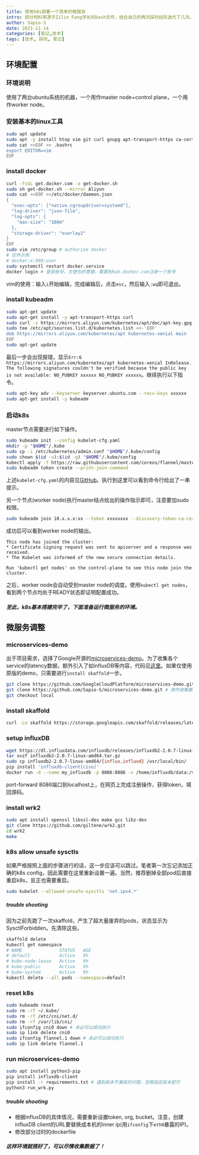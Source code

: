 ```yaml
---
title: 使用k8s部署一个简单的微服务
intro: 部分材料来源于Zilin Fang学长的bash文件，结合自己的两次踩坑经历迭代了几次。目前workable，dependencies版本更改之后可能需要微调。
author: Sapio-S
date: 2021-11-14
categories: [笔记,技术]
tags: [技术, 踩坑, 笔记]
---
```

## 环境配置

### 环境说明

使用了两台ubuntu系统的机器，一个用作master node+control plane，一个用作worker node。

### 安装基本的linux工具

```bash
sudo apt update
sudo apt -y install htop vim git curl gnupg apt-transport-https ca-certificates net-tools
sudo cat <<EOF >> .bashrc
export EDITOR=vim
EOF
```


### install docker

```bash
curl -fsSL get.docker.com -o get-docker.sh
sudo sh get-docker.sh --mirror Aliyun
sudo cat <<EOF >>/etc/docker/daemon.json
{
  "exec-opts": ["native.cgroupdriver=systemd"],
  "log-driver": "json-file",
  "log-opts": {
    "max-size": "100m"
  },
  "storage-driver": "overlay2"
}
EOF
sudo vim /etc/group # authorize docker
# 仅作示例
# docker:x:998:user
sudo systemctl restart docker.service
docker login # 登录账号，方便包的管理，需要到hub.docker.com注册一个账号
```

vim的使用：输入`i`开始编辑，完成编辑后，点击`esc`，然后输入`:wq`即可退出。

### install kubeadm

```bash
sudo apt-get update
sudo apt-get install -y apt-transport-https curl
sudo curl -s https://mirrors.aliyun.com/kubernetes/apt/doc/apt-key.gpg
sudo tee /etc/apt/sources.list.d/kubernetes.list <<-'EOF'
deb https://mirrors.aliyun.com/kubernetes/apt kubernetes-xenial main
EOF
sudo apt-get update
```
最后一步会出现报错，显示`Err:6 https://mirrors.aliyun.com/kubernetes/apt kubernetes-xenial InRelease. The following signatures couldn't be verified because the public key is not available: NO_PUBKEY xxxxxx NO_PUBKEY xxxxxx`。继续执行以下指令。
```bash
sudo apt-key adv --keyserver keyserver.ubuntu.com --recv-keys xxxxxx
sudo apt-get install -y kubeadm
```

### 启动k8s

master节点需要进行如下操作。
```bash
sudo kubeadm init --config kubelet-cfg.yaml 
mkdir -p "$HOME"/.kube
sudo cp -i /etc/kubernetes/admin.conf "$HOME"/.kube/config
sudo chown $(id -u):$(id -g) "$HOME"/.kube/config
kubectl apply -f https://raw.githubusercontent.com/coreos/flannel/master/Documentation/kube-flannel.yml
sudo kubeadm token create --print-join-command
```
上述`kubelet-cfg.yaml`的内容见[GitHub](https://github.com/Sapio-S/files/blob/main/kubelet-cfg.yaml)。执行到这里可以看到命令行给出了一串提示。

另一个节点(worker node)执行master结点给出的操作指示即可，注意要加sudo权限。

```bash
sudo kubeadm join 10.x.x.x:xx --token xxxxxxxx --discovery-token-ca-cert-hash sha256:xxxxx
```
成功后可以看到worker node的输出。
```
This node has joined the cluster:
* Certificate signing request was sent to apiserver and a response was received.
* The Kubelet was informed of the new secure connection details.

Run 'kubectl get nodes' on the control-plane to see this node join the cluster.
```
之后，worker node会自动受到master node的调度。使用`kubectl get nodes`，看到两个节点均处于READY状态即证明配置成功。

##### 至此，k8s基本搭建完毕了，下面准备运行微服务的环境。

## 微服务调整
### microservices-demo

出于项目需求，选择了Google开源的[microservices-demo](https://github.com/GoogleCloudPlatform/microservices-demo)。为了收集各个service的latency数据，额外引入了如influxDB等内容，代码见[这里](https://github.com/Sapio-S/microservices-demo)。如果仅使用原版的demo，只需要进行`install skaffold`一步。
```bash
git clone https://github.com/GoogleCloudPlatform/microservices-demo.git # 原版demo
git clone https://github.com/Sapio-S/microservices-demo.git # 用作收集数据的demo
git checkout local
```

### install skaffold

```bash
curl -Lo skaffold https://storage.googleapis.com/skaffold/releases/latest/skaffold-linux-amd64 && sudo install skaffold /usr/local/bin/
```

### setup influxDB

```bash
wget https://dl.influxdata.com/influxdb/releases/influxdb2-2.0.7-linux-amd64.tar.gz
tar xvzf influxdb2-2.0.7-linux-amd64.tar.gz
sudo cp influxdb2-2.0.7-linux-amd64/{influx,influxd} /usr/local/bin/
pip install 'influxdb-client[ciso]'
docker run -d --name my_influxdb -p 8086:8086 -v /home/influxdb/data:/var/lib/influxdb2 influxdb # -v 宿主机路径:容器内路径。将容器内指定路径挂载出来到宿主机中，这里是把数据库本地存储的目录挂出来，保证容器销毁以后数据还在
```
port-forward 8086端口到localhost上，在网页上完成注册操作，获得token，填回源码。

### install wrk2

```bash
sudo apt install openssl libssl-dev make gcc libz-dev
git clone https://github.com/giltene/wrk2.git
cd wrk2
make
```

### k8s allow unsafe sysctls

如果严格按照上面的步骤进行的话，这一步应该可以跳过。笔者第一次忘记添加正确的k8s config，因此需要在这里重新设置一遍。当然，推荐删掉全部pod后直接重启k8s，反正也需要重启。
```bash
sudo kubelet --allowed-unsafe-sysctls 'net.ipv4.*' 
```

##### trouble shooting

因为之前先跑了一次skaffold，产生了超大量废弃的pods，状态显示为SysctlForbidden。先清除这些。
```bash
skaffold delete
kubectl get namespace
# NAME              STATUS   AGE
# default           Active   9h
# kube-node-lease   Active   9h
# kube-public       Active   9h
# kube-system       Active   9h
kubectl delete --all pods --namespace=default
```

### reset k8s

```bash
sudo kubeadm reset
sudo rm -rf ~/.kube/
sudo rm -rf /etc/cni/net.d/
sudo rm -rf /var/lib/cni/
sudo ifconfig cni0 down # 未必可以成功执行
sudo ip link delete cni0 
sudo ifconfig flannel.1 down # 未必可以成功执行
sudo ip link delete flannel.1
```

### run microservices-demo

```bash
sudo apt install python3-pip
pip install influxdb-client
pip install -r requirements.txt # 遇到版本不兼容的问题，忽略指定版本即可
python3 run_wrk.py
```

##### trouble shooting

- 根据influxDB的具体情况，需要重新设置token, org, bucket。注意，创建influxDB client的URL要替换成本机的inner ip(用`ifconfig`下`eth0`暴露的IP)。
- 修改部分过时的dockerfile

##### 这样环境就搭好了，可以尽情收集数据了！